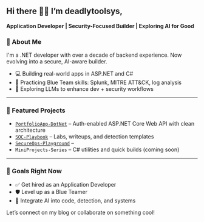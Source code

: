 ## Hi there 👋👋  I’m deadlytoolsys,  
**Application Developer | Security-Focused Builder | Exploring AI for Good**

<!--
**deadlytoolsys/deadlytoolsys** is a ✨ _special_ ✨ repository because its `README.md` (this file) appears on your GitHub profile.


-->

### 🧠 About Me

I'm a .NET developer with over a decade of backend experience. Now evolving into a secure, AI-aware builder.

- 💻 Building real-world apps in ASP.NET and C#
- 🔐 Practicing Blue Team skills: Splunk, MITRE ATT&CK, log analysis
- 🤖 Exploring LLMs to enhance dev + security workflows

---


### 📌 Featured Projects

- [`PortfolioApp-DotNet`](https://github.com/deadlytoolsys/PortfolioApp-DotNet) – Auth-enabled ASP.NET Core Web API with clean architecture  
- [`SOC-Playbook`](https://github.com/deadlytoolsys/SOC-Playbook) – Labs, writeups, and detection templates  
- [`SecureOps-Playground`](https://github.com/deadlytoolsys/SecureOps-Playground) – 
- `MiniProjects-Series` – C# utilities and quick builds (coming soon)

---

### 🚀 Goals Right Now

- ✅ Get hired as an Application Developer
- 🛡️ Level up as a Blue Teamer
- 🧠 Integrate AI into code, detection, and systems

Let’s connect on my blog or collaborate on something cool!
